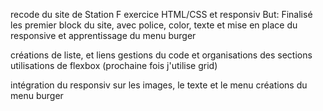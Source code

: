 recode du site de Station F
exercice HTML/CSS et responsiv
But: Finalisé les premier block du site, avec police, color, texte et mise en place du responsive et apprentissage du menu burger

créations de liste, et liens
gestions du code et organisations des sections
utilisations de flexbox (prochaine fois j'utilise grid)

intégration du responsiv sur les images, le texte et le menu
créations du menu burger